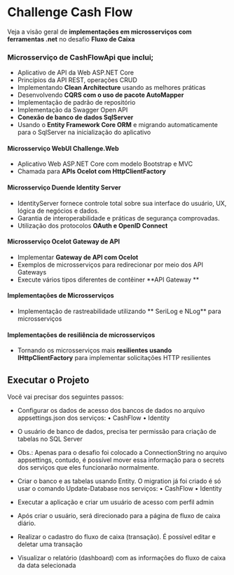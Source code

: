 # Challenge Cash Flow
Veja a visão geral de **implementações em microsserviços com ferramentas .net** no desafio **Fluxo de Caixa**






### Microsserviço de CashFlowApi que inclui;
* Aplicativo de API da Web ASP.NET Core
* Princípios da API REST, operações CRUD
* Implementando **Clean Architecture** usando as melhores práticas
* Desenvolvendo **CQRS com o uso de pacote AutoMapper**
* Implementação de padrão de repositório
* Implementação da Swagger Open API
* **Conexão de banco de dados SqlServer** 
* Usando o **Entity Framework Core ORM** e migrando automaticamente para o SqlServer na inicialização do aplicativo

#### Microsserviço WebUI Challenge.Web
* Aplicativo Web ASP.NET Core com modelo Bootstrap e MVC
* Chamada para **APIs Ocelot com HttpClientFactory**

#### Microsserviço Duende Identity Server 
* IdentityServer fornece controle total sobre sua interface do usuário, UX, lógica de negócios e dados.
* Garantia de interoperabilidade e práticas de segurança comprovadas.
* Utilização dos protocolos **OAuth e OpenID Connect**

#### Microsserviço Ocelot Gateway de API
* Implementar **Gateway de API com Ocelot**
* Exemplos de microsserviços para redirecionar por meio dos API Gateways
* Execute vários tipos diferentes de contêiner **API Gateway **

#### Implementações de Microsserviços
* Implementação de rastreabilidade utilizando ** SeriLog e NLog** para microsserviços

#### Implementações de resiliência de microsserviços
* Tornando os microsserviços mais **resilientes usando IHttpClientFactory** para implementar solicitações HTTP resilientes

## Executar o Projeto
Você vai precisar dos seguintes passos:
* Configurar os dados de acesso dos bancos de dados no arquivo appsettings.json dos serviços:
    •	CashFlow
    •	Identity

* O usuário de banco de dados, precisa ter permissão para criação de tabelas no SQL Server
* Obs.: Apenas para o desafio foi colocado a ConnectionString no arquivo appsettings, contudo, é possível mover essa informação para o secrets dos serviços que eles funcionarão normalmente.
* Criar o banco e as tabelas usando Entity. O migration já foi criado é só usar o comando Update-Database nos serviços:
    •	CashFlow
    •	Identity
* Executar a aplicação e criar um usuário de acesso com perfil admin
* Após criar o usuário, será direcionado para a página de fluxo de caixa diário. 
* Realizar o cadastro do fluxo de caixa (transação). É possível editar e deletar uma transação
* Visualizar o relatório (dashboard) com as informações do fluxo de caixa da data selecionada

